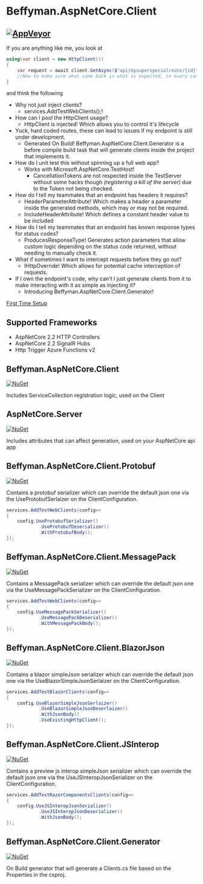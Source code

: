 # Beffyman.AspNetCore.Client
[![AppVeyor](https://ci.appveyor.com/api/projects/status/984mqqfnwytd3oga?svg=true)](https://ci.appveyor.com/project/Beffyman/aspnetcore-client)
---

If you are anything like me, you look at

```c#
using(var client = new HttpClient())
{
	var request = await client.GetAsync($"api/mysuperspecialroute/{id}");
	//Now to make sure what came back is what is expected, in every case...
}
```
and think the following
- Why not just inject clients?
  - services.AddTestWebClients();!
- How can I pool the HttpClient usage? 
  - HttpClient is injected! Which allows you to control it's lifecycle
- Yuck, hard coded routes, these can lead to issues if my endpoint is still under development. 
  - Generated On Build! Beffyman.AspNetCore.Client.Generator is a before compile build task that will generate clients inside the project that implements it.
- How do I unit test this without spinning up a full web app? 
  - Works with Microsoft.AspNetCore.TestHost!
    - CancellationTokens are not respected inside the TestServer without some hacks though *(registering a kill of the server)* due to the Token not being checked.
- How do I tell my teammates that an endpoint has headers it requires? 
  - HeaderParameterAttribute! Which makes a header a parameter inside the generated methods, which may or may not be required.
  - IncludeHeaderAttribute! Which defines a constant header value to be included
- How do I tell my teammates that an endpoint has known response types for status codes?
  - ProducesResponseType! Generates action parameters that allow custom logic depending on the status code returned, without needing to manually check it.
- What if sometimes I want to intercept requests before they go out? 
  - IHttpOverride! Which allows for potential cache interception of requests.
- If I own the endpoint's code, why can't I just generate clients from it to make interacting with it as simple as injecting it?
  - Introducing Beffyman.AspNetCore.Client.Generator!

[First Time Setup](https://github.com/Beffyman/Beffyman.AspNetCore.Client/wiki/First-Time-Setup)

## Supported Frameworks
- AspNetCore 2.2 HTTP Controllers
- AspNetCore 2.2 SignalR Hubs
- Http Trigger Azure Functions v2

## Beffyman.AspNetCore.Client
[![NuGet](https://img.shields.io/nuget/v/Beffyman.AspNetCore.Client.svg)](https://www.nuget.org/packages/Beffyman.AspNetCore.Client)

Includes ServiceCollection registration logic, used on the Client

## AspNetCore.Server
[![NuGet](https://img.shields.io/nuget/v/AspNetCore.Server.svg)](https://www.nuget.org/packages/AspNetCore.Server)

Includes attributes that can affect generation, used on your AspNetCore api app

## Beffyman.AspNetCore.Client.Protobuf
[![NuGet](https://img.shields.io/nuget/v/Beffyman.AspNetCore.Client.Protobuf.svg)](https://www.nuget.org/packages/Beffyman.AspNetCore.Client.Protobuf)

Contains a protobuf serializer which can override the default json one via the UseProtobufSerlaizer on the ClientConfiguration.

```c#
services.AddTestWebClients(config=>
{
	config.UseProtobufSerializer()
			.UseProtobufDeserializer()
			.WithProtobufBody();
});

```


## Beffyman.AspNetCore.Client.MessagePack
[![NuGet](https://img.shields.io/nuget/v/Beffyman.AspNetCore.Client.MessagePack.svg)](https://www.nuget.org/packages/Beffyman.AspNetCore.Client.MessagePack)

Contains a MessagePack serializer which can override the default json one via the UseMessagePackSerializer on the ClientConfiguration.

```c#
services.AddTestWebClients(config=>
{
	config.UseMessagePackSerializer()
			.UseMessagePackDeserializer()
			.WithMessagePackBody();
});

```


## Beffyman.AspNetCore.Client.BlazorJson
[![NuGet](https://img.shields.io/nuget/v/Beffyman.AspNetCore.Client.BlazorJson.svg)](https://www.nuget.org/packages/Beffyman.AspNetCore.Client.BlazorJson)

Contains a blazor simpleJson serializer which can override the default json one via the UseBlazorSimpleJsonSerlaizer on the ClientConfiguration.

```c#
services.AddTestBlazorClients(config=>
{
	config.UseBlazorSimpleJsonSerlaizer()
			.UseBlazorSimpleJsonDeserlaizer()
			.WithJsonBody()
			.UseExistingHttpClient();
});

```


## Beffyman.AspNetCore.Client.JSInterop
[![NuGet](https://img.shields.io/nuget/v/Beffyman.AspNetCore.Client.JSInterop.svg)](https://www.nuget.org/packages/Beffyman.AspNetCore.Client.JSInterop)

Contains a preview js interop simpleJson serializer which can override the default json one via the UseJSInteropJsonSerializer on the ClientConfiguration.

```c#
services.AddTestRazorComponentsClients(config=>
{
	config.UseJSInteropJsonSerializer()
			.UseJSInteropJsonDeserializer()
			.WithJsonBody();
});

```


## Beffyman.AspNetCore.Client.Generator
[![NuGet](https://img.shields.io/nuget/v/Beffyman.AspNetCore.Client.Generator.svg)](https://www.nuget.org/packages/Beffyman.AspNetCore.Client.Generator)

On Build generator that will generate a Clients.cs file based on the Properties in the csproj.
